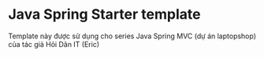# Java Spring Starter template
Template này được sử dụng cho series Java Spring MVC (dự án laptopshop) của tác giả Hỏi Dân IT (Eric)



